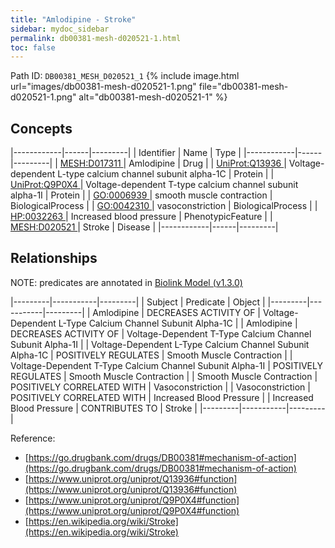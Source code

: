 ```yaml
---
title: "Amlodipine - Stroke"
sidebar: mydoc_sidebar
permalink: db00381-mesh-d020521-1.html
toc: false 
---
```



Path ID: `DB00381_MESH_D020521_1`
{% include image.html url="images/db00381-mesh-d020521-1.png" file="db00381-mesh-d020521-1.png" alt="db00381-mesh-d020521-1" %}

## Concepts

|------------|------|---------|
| Identifier | Name | Type    |
|------------|------|---------|
| <a href="https://identifiers.org/MESH:D017311">MESH:D017311 </a> | Amlodipine | Drug |
| <a href="https://identifiers.org/UniProt:Q13936">UniProt:Q13936 </a> | Voltage-dependent L-type calcium channel subunit alpha-1C | Protein |
| <a href="https://identifiers.org/UniProt:Q9P0X4">UniProt:Q9P0X4 </a> | Voltage-dependent T-type calcium channel subunit alpha-1I | Protein |
| <a href="https://identifiers.org/GO:0006939">GO:0006939 </a> | smooth muscle contraction | BiologicalProcess |
| <a href="https://identifiers.org/GO:0042310">GO:0042310 </a> | vasoconstriction | BiologicalProcess |
| <a href="https://identifiers.org/HP:0032263">HP:0032263 </a> | Increased blood pressure | PhenotypicFeature |
| <a href="https://identifiers.org/MESH:D020521">MESH:D020521 </a> | Stroke | Disease |
|------------|------|---------|

## Relationships


NOTE: predicates are annotated in <a href="https://github.com/biolink/biolink-model/releases/tag/v1.3.0">Biolink Model (v1.3.0)</a>

|---------|-----------|---------|
| Subject | Predicate | Object  |
|---------|-----------|---------|
| Amlodipine | DECREASES ACTIVITY OF | Voltage-Dependent L-Type Calcium Channel Subunit Alpha-1C |
| Amlodipine | DECREASES ACTIVITY OF | Voltage-Dependent T-Type Calcium Channel Subunit Alpha-1I |
| Voltage-Dependent L-Type Calcium Channel Subunit Alpha-1C | POSITIVELY REGULATES | Smooth Muscle Contraction |
| Voltage-Dependent T-Type Calcium Channel Subunit Alpha-1I | POSITIVELY REGULATES | Smooth Muscle Contraction |
| Smooth Muscle Contraction | POSITIVELY CORRELATED WITH | Vasoconstriction |
| Vasoconstriction | POSITIVELY CORRELATED WITH | Increased Blood Pressure |
| Increased Blood Pressure | CONTRIBUTES TO | Stroke |
|---------|-----------|---------|

Reference: 
  - [https://go.drugbank.com/drugs/DB00381#mechanism-of-action](https://go.drugbank.com/drugs/DB00381#mechanism-of-action)
  - [https://www.uniprot.org/uniprot/Q13936#function](https://www.uniprot.org/uniprot/Q13936#function)
  - [https://www.uniprot.org/uniprot/Q9P0X4#function](https://www.uniprot.org/uniprot/Q9P0X4#function)
  - [https://en.wikipedia.org/wiki/Stroke](https://en.wikipedia.org/wiki/Stroke)
